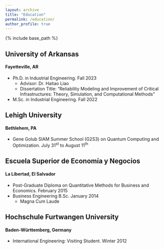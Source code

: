 ```yaml
---
layout: archive
title: "Education"
permalink: /education/
author_profile: true
---
```


{% include base_path %}
<!--
{% for post in site.education reversed %}
  {% include archive-single.html %}
{% endfor %} -->

## University of Arkansas
#### Fayetteville, AR

- Ph.D. in Industrial Engineering. Fall 2023
	- Advisor: Dr. Haitao Liao
	- Dissertation Title: <q>Reliability Modeling and Improvement of Critical Infrastructures: Theory, Simulation, and Computational Methods</q>
- M.Sc. in Industrial Engineering. Fall 2022

## Lehigh University
#### Bethlehem, PA

- Gene Golub SIAM Summer School (G2S3) on Quantum Computing and Optimization. July 31<sup>st</sup> to August 11<sup>th</sup>

## Escuela Superior de Economía y Negocios
#### La Libertad, El Salvador

- Post-Graduate Diploma on Quantitative Methods for Business and Economics. February 2015
- Business Engineering B.Sc. January 2014
	- Magna Cum Laude

## Hochschule Furtwangen University
#### Baden-Württemberg, Germany

- International Engineering: Visiting Student. Winter 2012